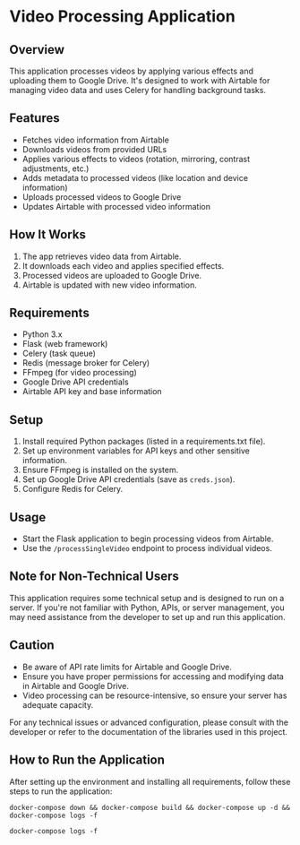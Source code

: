 # Video Processing Application

## Overview

This application processes videos by applying various effects and uploading them to Google Drive. It's designed to work with Airtable for managing video data and uses Celery for handling background tasks.

## Features

- Fetches video information from Airtable
- Downloads videos from provided URLs
- Applies various effects to videos (rotation, mirroring, contrast adjustments, etc.)
- Adds metadata to processed videos (like location and device information)
- Uploads processed videos to Google Drive
- Updates Airtable with processed video information

## How It Works

1. The app retrieves video data from Airtable.
2. It downloads each video and applies specified effects.
3. Processed videos are uploaded to Google Drive.
4. Airtable is updated with new video information.

## Requirements

- Python 3.x
- Flask (web framework)
- Celery (task queue)
- Redis (message broker for Celery)
- FFmpeg (for video processing)
- Google Drive API credentials
- Airtable API key and base information

## Setup

1. Install required Python packages (listed in a requirements.txt file).
2. Set up environment variables for API keys and other sensitive information.
3. Ensure FFmpeg is installed on the system.
4. Set up Google Drive API credentials (save as `creds.json`).
5. Configure Redis for Celery.

## Usage

- Start the Flask application to begin processing videos from Airtable.
- Use the `/processSingleVideo` endpoint to process individual videos.

## Note for Non-Technical Users

This application requires some technical setup and is designed to run on a server. If you're not familiar with Python, APIs, or server management, you may need assistance from the developer to set up and run this application.

## Caution

- Be aware of API rate limits for Airtable and Google Drive.
- Ensure you have proper permissions for accessing and modifying data in Airtable and Google Drive.
- Video processing can be resource-intensive, so ensure your server has adequate capacity.

For any technical issues or advanced configuration, please consult with the developer or refer to the documentation of the libraries used in this project.

## How to Run the Application

After setting up the environment and installing all requirements, follow these steps to run the application:

```docker-compose down && docker-compose build && docker-compose up -d && docker-compose logs -f```

```docker-compose logs -f```

